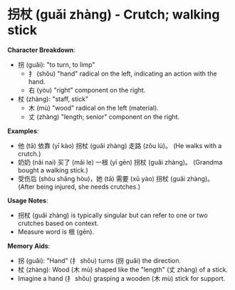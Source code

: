 # **拐杖 (guǎi zhàng) - Crutch; walking stick**

**Character Breakdown**:  
- 拐 (guǎi): "to turn, to limp"
  - 扌 (shǒu) "hand" radical on the left, indicating an action with the hand.
  - 右 (yòu) "right" component on the right.  
- 杖 (zhàng): "staff, stick"
  - 木 (mù) "wood" radical on the left (material).
  - 丈 (zhàng) "length; senior" component on the right.

**Examples**:  
- 他 (tā) 依靠 (yī kào) 拐杖 (guǎi zhàng) 走路 (zǒu lù)。 (He walks with a crutch.)  
- 奶奶 (nǎi nai) 买了 (mǎi le) 一根 (yī gēn) 拐杖 (guǎi zhàng)。 (Grandma bought a walking stick.)  
- 受伤后 (shòu shāng hòu)，她 (tā) 需要 (xū yào) 拐杖 (guǎi zhàng)。 (After being injured, she needs crutches.)

**Usage Notes**:  
- 拐杖 (guǎi zhàng) is typically singular but can refer to one or two crutches based on context.  
- Measure word is 根 (gēn).

**Memory Aids**:  
- 拐 (guǎi): "Hand" (扌 shǒu) turns (拐 guǎi) the direction.  
- 杖 (zhàng): Wood (木 mù) shaped like the "length" (丈 zhàng) of a stick.  
- Imagine a hand (扌 shǒu) grasping a wooden (木 mù) stick for support.